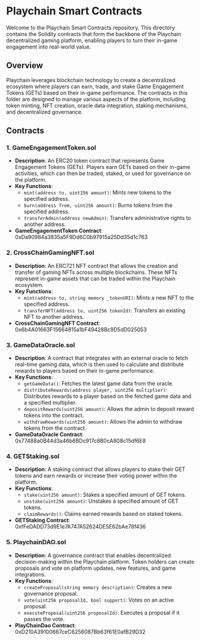 # Playchain Smart Contracts

Welcome to the Playchain Smart Contracts repository. This directory contains the Solidity contracts that form the backbone of the Playchain decentralized gaming platform, enabling players to turn their in-game engagement into real-world value.

## Overview

Playchain leverages blockchain technology to create a decentralized ecosystem where players can earn, trade, and stake Game Engagement Tokens (GETs) based on their in-game performance. The contracts in this folder are designed to manage various aspects of the platform, including token minting, NFT creation, oracle data integration, staking mechanisms, and decentralized governance.

## Contracts

### 1. **GameEngagementToken.sol**
- **Description**: An ERC20 token contract that represents Game Engagement Tokens (GETs). Players earn GETs based on their in-game activities, which can then be traded, staked, or used for governance on the platform.
- **Key Functions**:
  - `mint(address to, uint256 amount)`: Mints new tokens to the specified address.
  - `burn(address from, uint256 amount)`: Burns tokens from the specified address.
  - `transferAdmin(address newAdmin)`: Transfers administrative rights to another address.
- **GameEngagementToken Contract**: 0xDa90984a3835a5F9Dd6C0b97915a25Dd35d1c763

### 2. **CrossChainGamingNFT.sol**
- **Description**: An ERC721 NFT contract that allows the creation and transfer of gaming NFTs across multiple blockchains. These NFTs represent in-game assets that can be traded within the Playchain ecosystem.
- **Key Functions**:
  - `mint(address to, string memory _tokenURI)`: Mints a new NFT to the specified address.
  - `transferNFT(address to, uint256 tokenId)`: Transfers an existing NFT to another address.
- **CrossChainGamingNFT Contract**: 0x6b4A01663F15664815a1bF49428Bc9D5dD025053

### 3. **GameDataOracle.sol**
- **Description**: A contract that integrates with an external oracle to fetch real-time gaming data, which is then used to calculate and distribute rewards to players based on their in-game performance.
- **Key Functions**:
  - `getGameData()`: Fetches the latest game data from the oracle.
  - `distributeRewards(address player, uint256 multiplier)`: Distributes rewards to a player based on the fetched game data and a specified multiplier.
  - `depositRewards(uint256 amount)`: Allows the admin to deposit reward tokens into the contract.
  - `withdrawRewards(uint256 amount)`: Allows the admin to withdraw tokens from the contract.
- **GameDataOracle Contract**: 0x77488a0B44d3a46b6BDc917c8B0cA808c15df6E8

### 4. **GETStaking.sol**
- **Description**: A staking contract that allows players to stake their GET tokens and earn rewards or increase their voting power within the platform.
- **Key Functions**:
  - `stake(uint256 amount)`: Stakes a specified amount of GET tokens.
  - `unstake(uint256 amount)`: Unstakes a specified amount of GET tokens.
  - `claimRewards()`: Claims earned rewards based on staked tokens.
- **GETStaking Contract**: 0xfFeDADD73d9E1e7A747A52624DE5E62bAe78f436

### 5. **PlaychainDAO.sol**
- **Description**: A governance contract that enables decentralized decision-making within the Playchain platform. Token holders can create proposals and vote on platform updates, new features, and game integrations.
- **Key Functions**:
  - `createProposal(string memory description)`: Creates a new governance proposal.
  - `vote(uint256 proposalId, bool support)`: Votes on an active proposal.
  - `executeProposal(uint256 proposalId)`: Executes a proposal if it passes the vote.
- **PlayChainDao Contract**: 0xD210A39100667ceC6256087Bb63f61E0afB29D32
